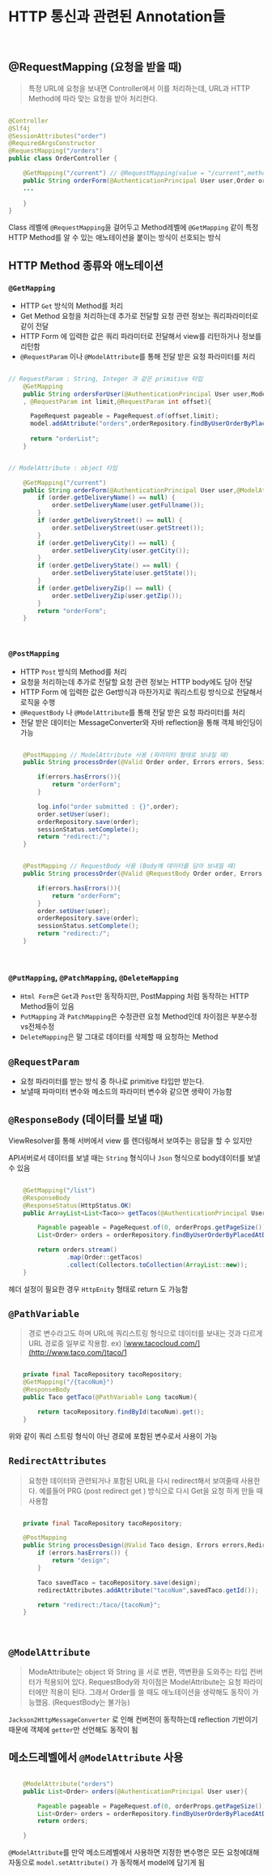 
# HTTP 통신과 관련된 Annotation들
&nbsp;
## @RequestMapping (요청을 받을 때)

> 특정 URL에 요청을 보내면 Controller에서 이를 처리하는데, URL과 HTTP Method에 따라 맞는 요청을 받아 처리한다.
> 

```java

@Controller
@Slf4j
@SessionAttributes("order")
@RequiredArgsConstructor
@RequestMapping("/orders")
public class OrderController {

    @GetMapping("/current") // @RequestMapping(value = "/current",method = RequestMethod.GET)
	public String orderForm(@AuthenticationPrincipal User user,Order order){
	...
	
	}
}
```

Class 레벨에 `@RequestMapping`을 걸어두고 Method레벨에 `@GetMapping` 같이 특정 HTTP Method를 알 수 있는 애노테이션을 붙이는 방식이 선호되는 방식
&nbsp;
## HTTP Method 종류와 애노테이션

### `@GetMapping`

- HTTP `Get` 방식의 Method를 처리
- Get Method 요청을 처리하는데 추가로 전달할 요청 관련 정보는 쿼리파라미터로 같이 전달
- HTTP Form 에 입력한 값은 쿼리 파라미터로 전달해서 view를 리턴하거나 정보를 리턴함
- `@RequestParam` 이나 `@ModelAttribute`를 통해 전달 받은 요청 파라미터를 처리

```java

// RequestParam : String, Integer 과 같은 primitive 타입
	@GetMapping
    public String ordersForUser(@AuthenticationPrincipal User user,Model model
    , @RequestParam int limit,@RequestParam int offset){

	  PageRequest pageable = PageRequest.of(offset,limit);
      model.addAttribute("orders",orderRepository.findByUserOrderByPlacedAtDesc(user,pageable));
      
	  return "orderList";
    }
```

```java

// ModelAttribute : object 타입

	@GetMapping("/current")
    public String orderForm(@AuthenticationPrincipal User user,@ModelAttribute Order order){
        if (order.getDeliveryName() == null) {
            order.setDeliveryName(user.getFullname());
        }
        if (order.getDeliveryStreet() == null) {
            order.setDeliveryStreet(user.getStreet());
        }
        if (order.getDeliveryCity() == null) {
            order.setDeliveryCity(user.getCity());
        }
        if (order.getDeliveryState() == null) {
            order.setDeliveryState(user.getState());
        }
        if (order.getDeliveryZip() == null) {
            order.setDeliveryZip(user.getZip());
        }
        return "orderForm";
    }
```
&nbsp;
### `@PostMapping`

- HTTP `Post` 방식의 Method를 처리
- 요청을 처리하는데 추가로 전달할 요청 관련 정보는 HTTP body에도 담아 전달
- HTTP Form 에 입력한 값은 Get방식과 마찬가지로 쿼리스트링 방식으로 전달해서 로직을 수행
- `@RequestBody` 나 `@ModelAttribute`를 통해 전달 받은 요청 파라미터를 처리
- 전달 받은 데이터는 MessageConverter와 자바 reflection을 통해 객체 바인딩이 가능

```java

	@PostMapping // ModelAttribute 사용 (파라미터 형태로 보내질 때)
    public String processOrder(@Valid Order order, Errors errors, SessionStatus sessionStatus, @AuthenticationPrincipal User user){

        if(errors.hasErrors()){
            return "orderForm";
        }

        log.info("order submitted : {}",order);
        order.setUser(user);
        orderRepository.save(order);
        sessionStatus.setComplete();
        return "redirect:/";
    }
```

```java

	@PostMapping // RequestBody 사용 (Body에 데이터를 담아 보내질 때)
    public String processOrder(@Valid @RequestBody Order order, Errors errors, SessionStatus sessionStatus, @AuthenticationPrincipal User user){

        if(errors.hasErrors()){
            return "orderForm";
        }
        order.setUser(user);
        orderRepository.save(order);
        sessionStatus.setComplete();
        return "redirect:/";
    }
```
&nbsp;
### `@PutMapping`, `@PatchMapping`, `@DeleteMapping`

- `Html Form`은 `Get`과 `Post`만 동작하지만, PostMapping 처럼 동작하는 HTTP Method들이 있음
- `PutMapping` 과 `PatchMapping`은 수정관련 요청 Method인데 차이점은 부분수정vs전체수정
- `DeleteMapping`은 말 그대로 데이터를 삭제할 때 요청하는 Method
&nbsp;
## `@RequestParam`

- 요청 파라미터를 받는 방식 중 하나로 primitive 타입만 받는다.
- 보낼때 파마미터 변수와 메소드의 파라미터 변수와 같으면 생략이 가능함
&nbsp;
## `@ResponseBody` (데이터를 보낼 때)

ViewResolver를 통해 서버에서 view 를 렌더링해서 보여주는 응답을 할 수 있지만

API서버로서 데이터를 보낼 때는 `String` 형식이나 `Json` 형식으로 body데이터를 보낼 수 있음

 

```java

	@GetMapping("/list")
    @ResponseBody
    @ResponseStatus(HttpStatus.OK)
    public ArrayList<List<Taco>> getTacos(@AuthenticationPrincipal User user){

        Pageable pageable = PageRequest.of(0, orderProps.getPageSize());
        List<Order> orders = orderRepository.findByUserOrderByPlacedAtDesc(user, pageable);

        return orders.stream()
                .map(Order::getTacos)
                .collect(Collectors.toCollection(ArrayList::new));
    }
```

헤더 설정이 필요한 경우 `HttpEnity` 형태로 return 도 가능함
&nbsp;
## `@PathVariable`

> 경로 변수라고도 하며 URL에 쿼리스트링 형식으로 데이터를 보내는 것과 다르게 URL 경로중 일부로 작용함.
ex) [www.tacocloud.com/](http://www.taco.com/)taco/1
> 

```java

	private final TacoRepository tacoRepository;
    @GetMapping("/{tacoNum}")
	@ResponseBody
    public Taco getTaco(@PathVariable Long tacoNum){

        return tacoRepository.findById(tacoNum).get();
    }
```

위와 같이 쿼리 스트링 형식이 아닌 경로에 포함된 변수로서 사용이 가능
&nbsp;
## `RedirectAttributes`

> 요청한 데이터와 관련되거나 포함된 URL을 다시 redirect해서 보여줄때 사용한다. 예를들어 PRG (post redirect get ) 방식으로 다시 Get을 요청 하게 만들 때 사용함
> 

```java

	private final TacoRepository tacoRepository;

    @PostMapping
    public String processDesign(@Valid Taco design, Errors errors,RedirectAttributes redirectAttributes) {
        if (errors.hasErrors()) {
            return "design";
        }

        Taco savedTaco = tacoRepository.save(design);
        redirectAttributes.addAttribute("tacoNum",savedTaco.getId());

        return "redirect:/taco/{tacoNum}";
    }
```
&nbsp;
## `@ModelAttribute`

> ModeAttribute는 object 와 String 을 서로 변환, 역변환을 도와주는 타입 컨버터가 적용되어 있다. RequestBody와 차이점은 ModelAttribute는 요청 파라미터에만 적용이 된다. 그래서 Order를 쓸 때도 애노테이션을 생략해도 동작이 가능했음. (RequestBody는 불가능)
> 

`Jackson2HttpMessageConverter` 로 인해 컨버전이 동작하는데 reflection 기반이기 때문에 객체에 `getter`만 선언해도 동작이 됨

## 메소드레벨에서 `@ModelAttribute` 사용

```java

	@ModelAttribute("orders")
	public List<Order> orders(@AuthenticationPrincipal User user){

		Pageable pageable = PageRequest.of(0, orderProps.getPageSize());
		List<Order> orders = orderRepository.findByUserOrderByPlacedAtDesc(user, pageable);
		return orders;

	}
```

`@ModelAttribute`를 만약 메소드레벨에서 사용하면 지정한 변수명은 모든 요청에대해 자동으로 `model.setAttribute()` 가 동작해서 model에 담기게 됨